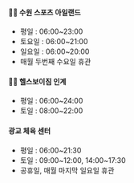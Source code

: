 #### 🏊‍♂ 수원 스포츠 아일랜드
- 평일 : 06:00~23:00
- 토요일 : 06:00~21:00
- 일요일 : 06:00~20:00
- 매월 두번째 수요일 휴관

#### 🏋‍♂ 헬스보이짐 인계 
- 평일 : 06:00~24:00
- 토일 : 08:00~22:00

#### 광교 체육 센터
- 평일 : 06:00~21:30
- 토일 : 09:00~12:00, 14:00~17:30
- 공휴일, 매월 마지막 일요일 휴관